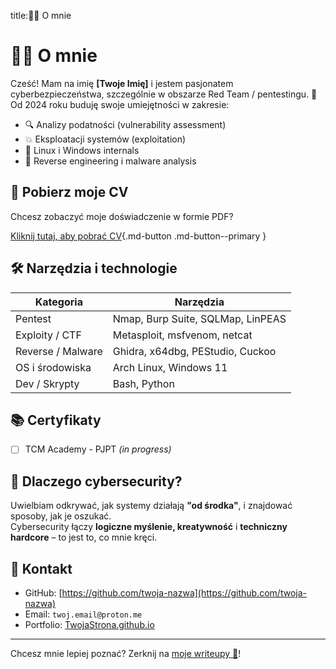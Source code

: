 title:👨‍💻 O mnie

# 👨‍💻 O mnie

Cześć! Mam na imię **[Twoje Imię]** i jestem pasjonatem cyberbezpieczeństwa, szczególnie w obszarze Red Team / pentestingu. 👾  
Od 2024 roku buduję swoje umiejętności w zakresie:

- 🔍 Analizy podatności (vulnerability assessment)
- 💥 Eksploatacji systemów (exploitation)
- 🐧 Linux i Windows internals
- 🧠 Reverse engineering i malware analysis

## 📄 Pobierz moje CV

Chcesz zobaczyć moje doświadczenie w formie PDF?

[Kliknij tutaj, aby pobrać CV](cv.pdf){.md-button .md-button--primary }

## 🛠️ Narzędzia i technologie

| Kategoria         | Narzędzia                              |
|------------------|----------------------------------------|
| Pentest           | Nmap, Burp Suite, SQLMap, LinPEAS      |
| Exploity / CTF    | Metasploit, msfvenom, netcat           |
| Reverse / Malware | Ghidra, x64dbg, PEStudio, Cuckoo       |
| OS i środowiska   | Arch Linux, Windows 11    |
| Dev / Skrypty     | Bash, Python                 |

## 📚 Certyfikaty

- [ ] TCM Academy - PJPT *(in progress)*

## 🚀 Dlaczego cybersecurity?

Uwielbiam odkrywać, jak systemy działają **"od środka"**, i znajdować sposoby, jak je oszukać.  
Cybersecurity łączy **logiczne myślenie, kreatywność** i **techniczny hardcore** – to jest to, co mnie kręci.

## 🔗 Kontakt

- GitHub: [https://github.com/twoja-nazwa](https://github.com/twoja-nazwa)
- Email: `twoj.email@proton.me`
- Portfolio: [TwojaStrona.github.io](https://twojastrona.github.io)

---

Chcesz mnie lepiej poznać? Zerknij na [moje writeupy 📓](../writeups/index.md)!
